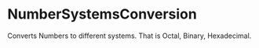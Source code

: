 # NumberSystemsConversion
Converts Numbers to different systems. That is Octal, Binary, Hexadecimal.

